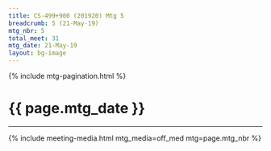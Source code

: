 ```yaml
---
title: CS-499+900 (201920) Mtg 5
breadcrumb: 5 (21-May-19)
mtg_nbr: 5
total_meet: 31
mtg_date: 21-May-19
layout: bg-image
---
```

{% include mtg-pagination.html %}
<h1 class="text-center">{{ page.mtg_date }}</h1>
<hr />
{% include meeting-media.html mtg_media=off_med mtg=page.mtg_nbr %}
